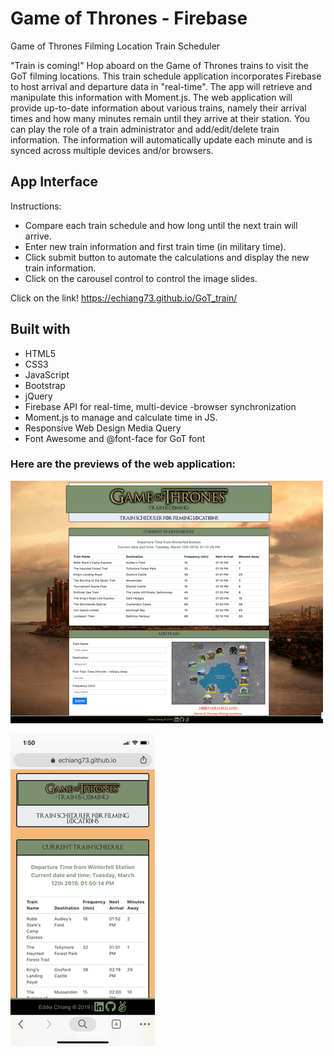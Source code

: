 # Game of Thrones - Firebase
Game of Thrones Filming Location Train Scheduler

"Train is coming!" Hop aboard on the Game of Thrones trains to visit the GoT filming locations. This train schedule application incorporates Firebase to host arrival and departure data in "real-time". The app will retrieve and manipulate this information with Moment.js. The web application will provide up-to-date information about various trains, namely their arrival times and how many minutes remain until they arrive at their station.  You can play the role of a train administrator and add/edit/delete train information.  The information will automatically update each minute and is synced across multiple devices and/or browsers.

## App Interface
Instructions:
* Compare each train schedule and how long until the next train will arrive.
* Enter new train information and first train time (in military time).
* Click submit button to automate the calculations and display the new train information.
* Click on the carousel control to control the image slides.

Click on the link!
https://echiang73.github.io/GoT_train/

## Built with
* HTML5
* CSS3
* JavaScript
* Bootstrap
* jQuery
* Firebase API for real-time, multi-device -browser synchronization
* Moment.js to manage and calculate time in JS.
* Responsive Web Design Media Query
* Font Awesome and @font-face for GoT font

### Here are the previews of the web application:

![](assets/images/webpreview.gif "gif")

![](assets/images/mobilewebpreview.gif "gif")